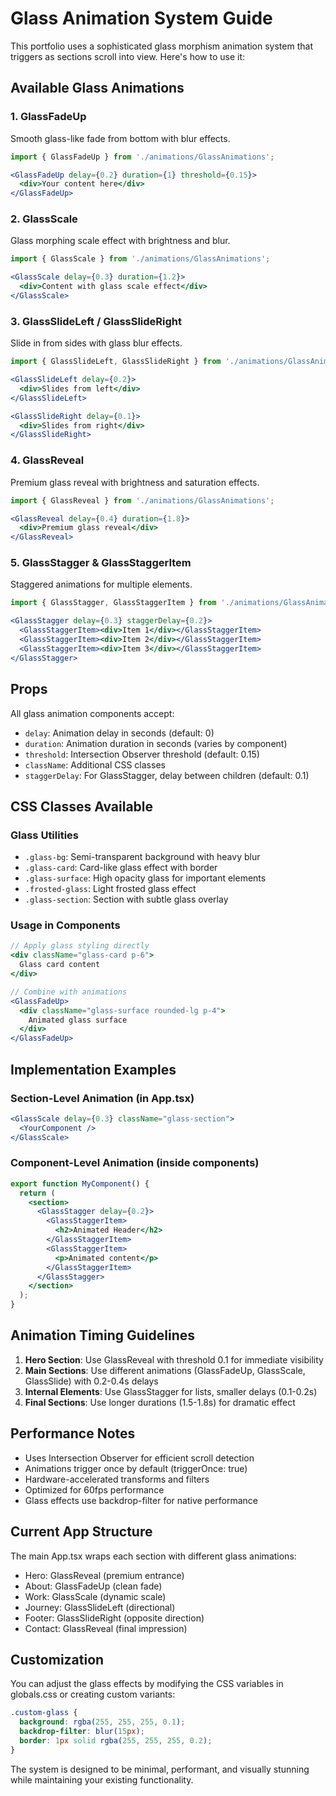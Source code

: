 # Glass Animation System Guide

This portfolio uses a sophisticated glass morphism animation system that triggers as sections scroll into view. Here's how to use it:

## Available Glass Animations

### 1. GlassFadeUp
Smooth glass-like fade from bottom with blur effects.
```jsx
import { GlassFadeUp } from './animations/GlassAnimations';

<GlassFadeUp delay={0.2} duration={1} threshold={0.15}>
  <div>Your content here</div>
</GlassFadeUp>
```

### 2. GlassScale
Glass morphing scale effect with brightness and blur.
```jsx
import { GlassScale } from './animations/GlassAnimations';

<GlassScale delay={0.3} duration={1.2}>
  <div>Content with glass scale effect</div>
</GlassScale>
```

### 3. GlassSlideLeft / GlassSlideRight
Slide in from sides with glass blur effects.
```jsx
import { GlassSlideLeft, GlassSlideRight } from './animations/GlassAnimations';

<GlassSlideLeft delay={0.2}>
  <div>Slides from left</div>
</GlassSlideLeft>

<GlassSlideRight delay={0.1}>
  <div>Slides from right</div>
</GlassSlideRight>
```

### 4. GlassReveal
Premium glass reveal with brightness and saturation effects.
```jsx
import { GlassReveal } from './animations/GlassAnimations';

<GlassReveal delay={0.4} duration={1.8}>
  <div>Premium glass reveal</div>
</GlassReveal>
```

### 5. GlassStagger & GlassStaggerItem
Staggered animations for multiple elements.
```jsx
import { GlassStagger, GlassStaggerItem } from './animations/GlassAnimations';

<GlassStagger delay={0.3} staggerDelay={0.2}>
  <GlassStaggerItem><div>Item 1</div></GlassStaggerItem>
  <GlassStaggerItem><div>Item 2</div></GlassStaggerItem>
  <GlassStaggerItem><div>Item 3</div></GlassStaggerItem>
</GlassStagger>
```

## Props

All glass animation components accept:
- `delay`: Animation delay in seconds (default: 0)
- `duration`: Animation duration in seconds (varies by component)
- `threshold`: Intersection Observer threshold (default: 0.15)
- `className`: Additional CSS classes
- `staggerDelay`: For GlassStagger, delay between children (default: 0.1)

## CSS Classes Available

### Glass Utilities
- `.glass-bg`: Semi-transparent background with heavy blur
- `.glass-card`: Card-like glass effect with border
- `.glass-surface`: High opacity glass for important elements
- `.frosted-glass`: Light frosted glass effect
- `.glass-section`: Section with subtle glass overlay

### Usage in Components
```jsx
// Apply glass styling directly
<div className="glass-card p-6">
  Glass card content
</div>

// Combine with animations
<GlassFadeUp>
  <div className="glass-surface rounded-lg p-4">
    Animated glass surface
  </div>
</GlassFadeUp>
```

## Implementation Examples

### Section-Level Animation (in App.tsx)
```jsx
<GlassScale delay={0.3} className="glass-section">
  <YourComponent />
</GlassScale>
```

### Component-Level Animation (inside components)
```jsx
export function MyComponent() {
  return (
    <section>
      <GlassStagger delay={0.2}>
        <GlassStaggerItem>
          <h2>Animated Header</h2>
        </GlassStaggerItem>
        <GlassStaggerItem>
          <p>Animated content</p>
        </GlassStaggerItem>
      </GlassStagger>
    </section>
  );
}
```

## Animation Timing Guidelines

1. **Hero Section**: Use GlassReveal with threshold 0.1 for immediate visibility
2. **Main Sections**: Use different animations (GlassFadeUp, GlassScale, GlassSlide) with 0.2-0.4s delays
3. **Internal Elements**: Use GlassStagger for lists, smaller delays (0.1-0.2s)
4. **Final Sections**: Use longer durations (1.5-1.8s) for dramatic effect

## Performance Notes

- Uses Intersection Observer for efficient scroll detection
- Animations trigger once by default (triggerOnce: true)
- Hardware-accelerated transforms and filters
- Optimized for 60fps performance
- Glass effects use backdrop-filter for native performance

## Current App Structure

The main App.tsx wraps each section with different glass animations:
- Hero: GlassReveal (premium entrance)
- About: GlassFadeUp (clean fade)
- Work: GlassScale (dynamic scale)
- Journey: GlassSlideLeft (directional)
- Footer: GlassSlideRight (opposite direction)
- Contact: GlassReveal (final impression)

## Customization

You can adjust the glass effects by modifying the CSS variables in globals.css or creating custom variants:

```css
.custom-glass {
  background: rgba(255, 255, 255, 0.1);
  backdrop-filter: blur(15px);
  border: 1px solid rgba(255, 255, 255, 0.2);
}
```

The system is designed to be minimal, performant, and visually stunning while maintaining your existing functionality.